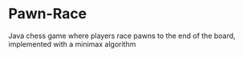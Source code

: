 # Pawn-Race
Java chess game where players race pawns to the end of the board, implemented with a minimax algorithm
